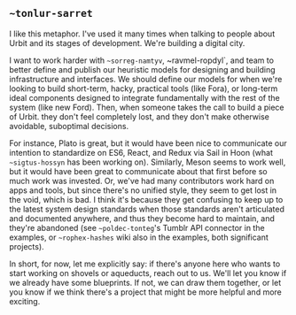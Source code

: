 ## `~tonlur-sarret`
I like this metaphor. I've used it many times when talking to people about Urbit and its stages of development. We're building a digital city.

I want to work harder with `~sorreg-namtyv`, ~ravmel-ropdyl`, and team to better define and publish our heuristic models for designing and building infrastructure and interfaces. We should define our models for when we're looking to build short-term, hacky, practical tools (like Fora), or long-term ideal components designed to integrate fundamentally with the rest of the system (like new Ford). Then, when someone takes the call to build a piece of Urbit. they don't feel completely lost, and they don't make otherwise avoidable, suboptimal decisions. 

For instance, Plato is great, but it would have been nice to communicate our intention to standardize on ES6, React, and Redux via Sail in Hoon (what `~sigtus-hossyn` has been working on). Similarly, Meson seems to work well, but it would have been great to communicate about that first before so much work was invested. Or, we've had many contributors work hard on apps and tools, but since there's no unified style, they seem to get lost in the void, which is bad. I think it's because they get confusing to keep up to the latest system design standards when those standards aren't articulated and documented anywhere, and thus they become hard to maintain, and they're abandoned (see `~poldec-tonteg`'s Tumblr API connector in the examples, or `~rophex-hashes` wiki also in the examples, both significant projects).

In short, for now, let me explicitly say: if there's anyone here who wants to start working on shovels or aqueducts, reach out to us. We'll let you know if we already have some blueprints. If not, we can draw them together, or let you know if we think there's a project that might be more helpful and more exciting.